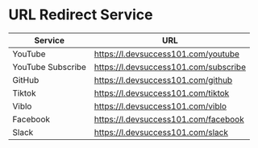 # URL Redirect Service

| Service           | URL                                   |
| ----------------- | ------------------------------------- |
| YouTube           | https://l.devsuccess101.com/youtube   |
| YouTube Subscribe | https://l.devsuccess101.com/subscribe |
| GitHub            | https://l.devsuccess101.com/github    |
| Tiktok            | https://l.devsuccess101.com/tiktok    |
| Viblo             | https://l.devsuccess101.com/viblo     |
| Facebook          | https://l.devsuccess101.com/facebook  |
| Slack             | https://l.devsuccess101.com/slack     |
